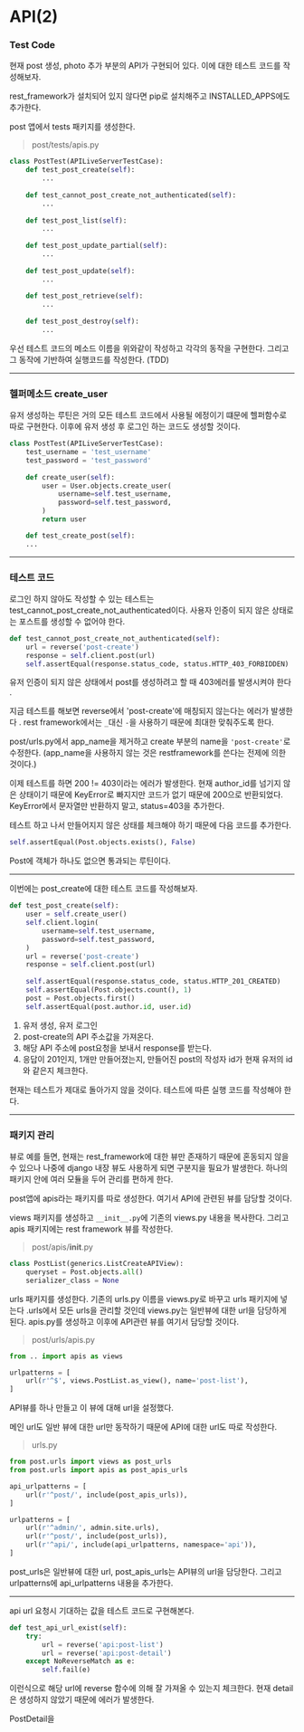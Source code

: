 # API(2)

### Test Code

현재 post 생성, photo 추가 부분의 API가 구현되어 있다. 이에 대한 테스트 코드를 작성해보자. 

rest_framework가 설치되어 있지 않다면 pip로 설치해주고 INSTALLED_APPS에도 추가한다.

post 앱에서 tests 패키지를 생성한다. 

> post/tests/apis.py

```python
class PostTest(APILiveServerTestCase):
	def test_post_create(self):
		...
		
	def test_cannot_post_create_not_authenticated(self):
		...
	
	def test_post_list(self):
		...
		
	def test_post_update_partial(self):
		...
		
	def test_post_update(self):
		...
		
	def test_post_retrieve(self):
		...
		
	def test_post_destroy(self):
		...
```

우선 테스트 코드의 메소드 이름을 위와같이 작성하고 각각의 동작을 구현한다. 그리고 그 동작에 기반하여 실행코드를 작성한다. (TDD)

---

### 헬퍼메소드 create_user 

유저 생성하는 루틴은 거의 모든 테스트 코드에서 사용될 에정이기 떄문에 헬퍼함수로 따로 구현한다. 이후에 유저 생성 후 로그인 하는 코드도 생성할 것이다.

```python
class PostTest(APILiveServerTestCase):
	test_username = 'test_username'
	test_password = 'test_password'
	
	def create_user(self):
		user = User.objects.create_user(  
			username=self.test_username,
			password=self.test_password,
		)
		return user

	def test_create_post(self):
	...
```

---

### 테스트 코드


로그인 하지 않아도 작성할 수 있는 테스트는 test_cannot_post_create_not_authenticated이다. 사용자 인증이 되지 않은 상태로는 포스트를 생성할 수 없어야 한다.

```python
def test_cannot_post_create_not_authenticated(self):
	url = reverse('post-create')
	response = self.client.post(url)
	self.assertEqual(response.status_code, status.HTTP_403_FORBIDDEN)
```

유저 인증이 되지 않은 상태에서 post를 생성하려고 할 때 403에러를 발생시켜야 한다 .

지금 테스트를 해보면 reverse에서 'post-create'에 매칭되지 않는다는 에러가 발생한다 . rest framework에서는 `_`대신 `-`을 사용하기 때문에 최대한 맞춰주도록 한다.

post/urls.py에서 app_name을 제거하고 create 부분의 name을 `'post-create'`로 수정한다. (app_name을 사용하지 않는 것은 restframework를 쓴다는 전제에 의한 것이다.)

이제 테스트를 하면 200 != 403이라는 에러가 발생한다. 현재 author_id를 넘기지 않은 상태이기 때문에 KeyError로 빠지지만 코드가 없기 때문에 200으로 반환되었다. KeyError에서 문자열만 반환하지 말고, status=403을 추가한다.

테스트 하고 나서 만들어지지 않은 상태를 체크해야 하기 때문에 다음 코드를 추가한다. 

```python
self.assertEqual(Post.objects.exists(), False)
```

Post에 객체가 하나도 없으면 통과되는 루틴이다. 

---

이번에는 post_create에 대한 테스트 코드를 작성해보자. 

```python
def test_post_create(self):
	user = self.create_user()
	self.client.login(
		username=self.test_username,
		password=self.test_password,
	)
	url = reverse('post-create')
	response = self.client.post(url)
	
	self.assertEqual(response.status_code, status.HTTP_201_CREATED)
	self.assertEqual(Post.objects.count(), 1)
	post = Post.objects.first()
	self.assertEqual(post.author.id, user.id)
```

1. 유저 생성, 유저 로그인     
2. post-create의 API 주소값을 가져온다.     
3. 해당 API 주소에 post요청을 보내서 response를 받는다.   
4. 응답이 201인지, 1개만 만들어졌는지, 만들어진 post의 작성자 id가 현재 유저의 id와 같은지 체크한다.   

현재는 테스트가 제대로 돌아가지 않을 것이다. 테스트에 따른 실행 코드를 작성해야 한다.

---

### 패키지 관리

뷰로 예를 들면, 현재는 rest_framework에 대한 뷰만 존재하기 때문에 혼동되지 않을 수 있으나 나중에 django 내장 뷰도 사용하게 되면 구분지을 필요가 발생한다. 하나의 패키지 안에 여러 모듈을  두어 관리를 편하게 한다. 

post앱에 apis라는 패키지를 따로 생성한다. 여기서 API에 관련된 뷰를 담당할 것이다. 

views 패키지를 생성하고  `__init__.py`에 기존의 views.py 내용을 복사한다. 그리고 apis 패키지에는 rest framework 뷰를 작성한다.

> post/apis/__init__.py

```python
class PostList(generics.ListCreateAPIView):
	queryset = Post.objects.all()
	serializer_class = None
```

urls 패키지를 생성한다. 기존의 urls.py 이름을 views.py로 바꾸고 urls 패키지에 넣는다 .urls에서 모든 urls을 관리할 것인데 views.py는 일반뷰에 대한 url을 담당하게 된다. apis.py를 생성하고 이후에 API관련 뷰를 여기서 담당할 것이다. 

> post/urls/apis.py

```python
from .. import apis as views

urlpatterns = [
	url(r'^$', views.PostList.as_view(), name='post-list'),
]
```

API뷰를 하나 만들고 이 뷰에 대해 url을 설정했다.

메인 url도 일반 뷰에 대한 url만 동작하기 때문에 API에 대한 url도 따로 작성한다.

> urls.py

```python
from post.urls import views as post_urls
from post.urls import apis as post_apis_urls

api_urlpatterns = [
	url(r'^post/', include(post_apis_urls)),
]

urlpatterns = [
	url(r'^admin/', admin.site.urls),
	url(r'^post/', include(post_urls)),
	url(r'^api/', include(api_urlpatterns, namespace='api')),
]
```
post_urls은 일반뷰에 대한 url, post_apis_urls는 API뷰의 url을 담당한다. 그리고 urlpatterns에 api_urlpatterns 내용을 추가한다.

---

api url 요청시 기대하는 값을 테스트 코드로 구현해본다.

```python
def test_api_url_exist(self):
	try:
		url = reverse('api:post-list')
		url = reverse('api:post-detail')
	except NoReverseMatch as e:
		self.fail(e)
```

이런식으로 해당 url에 reverse 함수에 의해 잘 가져올 수 있는지 체크한다. 현재 detail 은 생성하지 않았기 때문에 에러가 발생한다. 

PostDetail을 







 